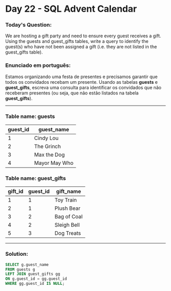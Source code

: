 # Day 22 - SQL Advent Calendar

### Today's Question:
We are hosting a gift party and need to ensure every guest receives a gift. Using the guests and guest_gifts tables, write a query to identify the guest(s) who have not been assigned a gift (i.e. they are not listed in the guest_gifts table).

### Enunciado em português:
Estamos organizando uma festa de presentes e precisamos garantir que todos os convidados recebam um presente. Usando as tabelas **guests** e **guest_gifts**, escreva uma consulta para identificar os convidados que não receberam presentes (ou seja, que não estão listados na tabela **guest_gifts**).

---

### Table name: guests
| guest_id | guest_name          |
|----------|---------------------|
| 1        | Cindy Lou           |
| 2        | The Grinch          |
| 3        | Max the Dog         |
| 4        | Mayor May Who       |

### Table name: guest_gifts
| gift_id | guest_id | gift_name         |
|---------|----------|-------------------|
| 1       | 1        | Toy Train         |
| 2       | 1        | Plush Bear        |
| 3       | 2        | Bag of Coal       |
| 4       | 2        | Sleigh Bell       |
| 5       | 3        | Dog Treats        |

---

### Solution:

```sql
SELECT g.guest_name
FROM guests g
LEFT JOIN guest_gifts gg
ON g.guest_id = gg.guest_id
WHERE gg.guest_id IS NULL;
